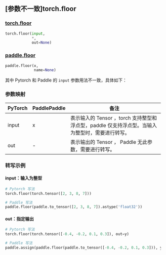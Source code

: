 ## [参数不一致]torch.floor
### [torch.floor](https://pytorch.org/docs/1.13/generated/torch.floor.html?highlight=torch+floor#torch.floor)

```python
torch.floor(input,
            *,
            out=None)
```

### [paddle.floor](https://www.paddlepaddle.org.cn/documentation/docs/zh/api/paddle/floor_cn.html#floor)

```python
paddle.floor(x,
             name=None)
```

其中 Pytorch 和 Paddle 的 `input` 参数用法不一致，具体如下：
### 参数映射
| PyTorch       | PaddlePaddle | 备注                                                   |
| ------------- | ------------ | ------------------------------------------------------ |
|  input  |  x  | 表示输入的 Tensor ，torch 支持整型和浮点型，paddle 仅支持浮点型。当输入为整型时，需要进行转写。  |
|  out  | - |  表示输出的 Tensor ， Paddle 无此参数，需要进行转写。    |

### 转写示例
#### input：输入为整型
```python
# Pytorch 写法
torch.floor(torch.tensor([2, 3, 8, 7]))

# Paddle 写法
paddle.floor(paddle.to_tensor([2, 3, 8, 7]).astype('float32'))
```
#### out：指定输出
```python
# Pytorch 写法
torch.floor(torch.tensor([-0.4, -0.2, 0.1, 0.3]), out=y)

# Paddle 写法
paddle.assign(paddle.floor(paddle.to_tensor([-0.4, -0.2, 0.1, 0.3])), y)
```
